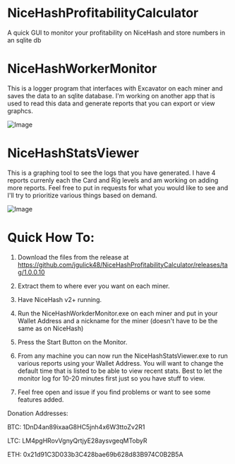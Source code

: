 # NiceHashProfitabilityCalculator
A quick GUI to monitor your profitability on NiceHash and store numbers in an sqlite db

# NiceHashWorkerMonitor
This is a logger program that interfaces with Excavator on each miner and saves the data to an sqlite database. I'm working on another app that is used to read this data and generate reports that you can export or view graphcs.

![Image](https://i.imgur.com/7bMbQwG.png)

# NiceHashStatsViewer
This is a graphing tool to see the logs that you have generated.  I have 4 reports currenly each the Card and Rig levels and am working on adding more reports. Feel free to put in requests for what you would like to see and I'll try to prioritize various things based on demand.

![Image](https://i.imgur.com/v1agqTh.jpg)

# Quick How To:

1. Download the files from the release at https://github.com/jgulick48/NiceHashProfitabilityCalculator/releases/tag/1.0.0.10

2. Extract them to where ever you want on each miner.

3. Have NiceHash v2+ running.

4. Run the NiceHashWorkderMonitor.exe on each miner and put in your Wallet Address and a nickname for the miner (doesn't have to be the same as on NiceHash)

5. Press the Start Button on the Monitor.

6. From any machine you can now run the NiceHashStatsViewer.exe to run various reports using your Wallet Address. You will want to change the default time that is listed to be able to view recent stats. Best to let the monitor log for 10-20 minutes first just so you have stuff to view.

7. Feel free open and issue if you find problems or want to see some features added.

Donation Addresses:

BTC: 1DnD4an89ixaaG8HC5jnh4x6W3ttoZv2R1

LTC: LM4pgHRovVgnyQrtjyE28aysvgeqMTobyR

ETH: 0x21d91C3D033b3C428bae69b628d83B974C0B2B5A

